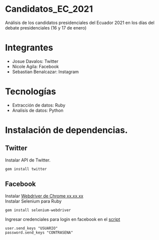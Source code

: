 # Candidatos_EC_2021
Análisis de los candidatos presidenciales del Ecuador 2021 en los días del debate presidenciales (16 y 17 de enero)

# Integrantes
- Josue Davalos: Twitter
- Nicole Agila: Facebook
- Sebastian Benalcazar: Instagram

# Tecnologías
- Extracción de datos: Ruby
- Analisís de datos: Python

# Instalación de dependencias.
## Twitter
Instalar API de Twitter.
```
gem install twitter
```
## Facebook
Instalar [Webdriver de Chrome xx.xx.xx](https://chromedriver.chromium.org/downloads) <br/>
Instalar Selenium para Ruby
```
gem install selenium-webdriver
```
Ingresar credenciales para login en facebook en el [script](https://github.com/JosueDavalos/Candidatos_EC_2021/blob/main/scripts_scrappy/facebook.rb)
```
user.send_keys "USUARIO"
password.send_keys "CONTRASENA"
```
